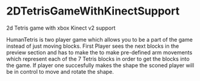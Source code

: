 # 2DTetrisGameWithKinectSupport
2d Tetris game with xbox Kinect v2 support

HumanTetris is two player game which allows you to be a part of the game instead of just moving blocks.
First Player sees the next blocks in the preview section and has to make the to make pre-defined arm movements which represent each of the 7 Tetris blocks in order to get the blocks into the game. If player one succesfully makes the shape the sconed player will be in control to move and rotate the shape.

